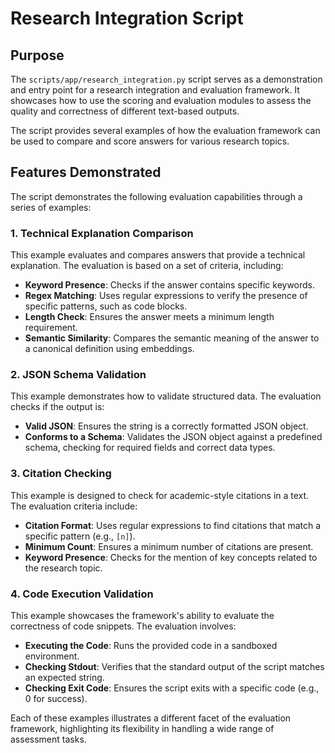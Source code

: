 # Research Integration Script

## Purpose

The `scripts/app/research_integration.py` script serves as a demonstration and entry point for a research integration and evaluation framework. It showcases how to use the scoring and evaluation modules to assess the quality and correctness of different text-based outputs.

The script provides several examples of how the evaluation framework can be used to compare and score answers for various research topics.

## Features Demonstrated

The script demonstrates the following evaluation capabilities through a series of examples:

### 1. Technical Explanation Comparison

This example evaluates and compares answers that provide a technical explanation. The evaluation is based on a set of criteria, including:

- **Keyword Presence**: Checks if the answer contains specific keywords.
- **Regex Matching**: Uses regular expressions to verify the presence of specific patterns, such as code blocks.
- **Length Check**: Ensures the answer meets a minimum length requirement.
- **Semantic Similarity**: Compares the semantic meaning of the answer to a canonical definition using embeddings.

### 2. JSON Schema Validation

This example demonstrates how to validate structured data. The evaluation checks if the output is:

- **Valid JSON**: Ensures the string is a correctly formatted JSON object.
- **Conforms to a Schema**: Validates the JSON object against a predefined schema, checking for required fields and correct data types.

### 3. Citation Checking

This example is designed to check for academic-style citations in a text. The evaluation criteria include:

- **Citation Format**: Uses regular expressions to find citations that match a specific pattern (e.g., `[n]`).
- **Minimum Count**: Ensures a minimum number of citations are present.
- **Keyword Presence**: Checks for the mention of key concepts related to the research topic.

### 4. Code Execution Validation

This example showcases the framework's ability to evaluate the correctness of code snippets. The evaluation involves:

- **Executing the Code**: Runs the provided code in a sandboxed environment.
- **Checking Stdout**: Verifies that the standard output of the script matches an expected string.
- **Checking Exit Code**: Ensures the script exits with a specific code (e.g., 0 for success).

Each of these examples illustrates a different facet of the evaluation framework, highlighting its flexibility in handling a wide range of assessment tasks.
